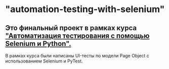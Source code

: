 # "automation-testing-with-selenium" 

## Это финальный проект в рамках курса ["Автоматизация тестирования с помощью Selenium и Python".](https://stepik.org/course/575/syllabus)

В рамках курса были написаны UI-тесты по модели Page Object с использованием Selenium и PyTest.

